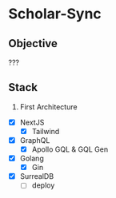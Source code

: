 # Scholar-Sync

## Objective

???

## Stack

1. First Architecture

- [x] NextJS
  - [x] Tailwind
- [x] GraphQL
  - [x] Apollo GQL & GQL Gen
- [x] Golang
  - [x] Gin
- [x] SurrealDB
  - [ ] deploy
